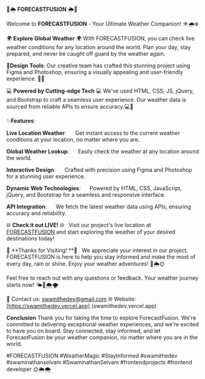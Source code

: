  
🌟🌦️ **FORECASTFUSION** 🌦️🌟

Welcome to **FORECASTFUSION** - Your Ultimate Weather Companion! ☀️🌧️❄️

🌍 **Explore Global Weather** 🌍
With FORECASTFUSION, you can check live weather conditions for any location around the world. Plan your day, stay prepared, and never be caught off guard by the weather again. 

🎨**Design Tools**:
Our creative team has crafted this stunning project using Figma and Photoshop, ensuring a visually appealing and user-friendly experience. 🎨✨

💻 **Powered by Cutting-edge Tech** 💻
We've used HTML, CSS, JS, jQuery, and Bootstrap to craft a seamless user experience. Our weather data is sourced from reliable APIs to ensure accuracy.💻🚀

✨**Features**:

**Live Location Weather**: 
&nbsp;&nbsp;&nbsp;&nbsp; Get instant access to the current weather conditions at your location, no matter where you are.

**Global Weather Lookup**:
&nbsp;&nbsp;&nbsp;&nbsp; Easily check the weather at any location around the world.

**Interactive Design**: 
&nbsp;&nbsp; &nbsp;&nbsp;Crafted with precision using Figma and Photoshop for a stunning user experience.

**Dynamic Web Technologies**:
&nbsp;&nbsp;&nbsp;&nbsp; Powered by HTML, CSS, JavaScript, jQuery, and Bootstrap for a seamless and responsive interface.

**API Integration**:
&nbsp;&nbsp;&nbsp;&nbsp; We fetch the latest weather data using APIs, ensuring accuracy and reliability.

🌐 **Check it out LIVE!** 🌐
&nbsp; Visit our project's live location at [FORECASTFUSION](https://forecastfusion-swamithedev.vercel.app/) and start exploring the weather of your desired destinations today!

🙌 **Thanks for Visiting! **🙌
&nbsp; We appreciate your interest in our project. FORECASTFUSION is here to help you stay informed and make the most of every day, rain or shine. Enjoy your weather adventures! 🌈🌦️🌞

Feel free to reach out with any questions or feedback. Your weather journey starts now! 🌤️🌈🌨️🌪️

📧 Contact us: [swamithedev@gmail.com](swamithedev@gmail.com)
🌐 Website: [https://swamithedev.vercel.app] (swamithedev.vercel.app)

**Conclusion**
Thank you for taking the time to explore ForecastFusion. We're committed to delivering exceptional weather experiences, and we're excited to have you on board. Stay connected, stay informed, and let ForecastFusion be your weather companion, no matter where you are in the world.

#FORECASTFUSION #WeatherMagic #StayInformed #swamithedev #swaminathanselvam #SwaminathanSelvam #frontendprojects #frontend developer 🌞🌦️🌨️
